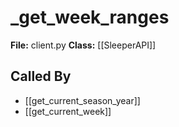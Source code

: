# _get_week_ranges

**File:** client.py
**Class:** [[SleeperAPI]]

## Called By

- [[get_current_season_year]]
- [[get_current_week]]

